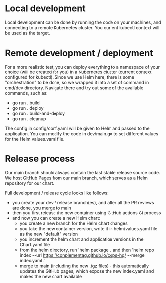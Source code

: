 # Local development 

Local development can be done by running the code on your machines, and connecting to a remote Kubernetes cluster. 
You current kubectl context will be used as the target. 

# Remote development / deployment

For a more realistic test, you can deploy everything to a namespace of your choice (will be created for you) in a 
Kubernetes cluster (current context configured for kubectl). Since we use Helm here, there is some "orchestration" to
be done, so we wrapped it into a set of command in cmd/dev directory. Navigate there and try out some of the available 
commands, such as:
- go run . build
- go run . deploy
- go run . build-and-deploy
- go run . cleanup

The config in config/conf.yaml will be given to Helm and passed to the application. You can modify the code in dev/main.go
to set different values for the Helm values.yaml file. 

# Release process

Our main branch should always contain the last stable release source code. We host GitHub Pages from our main branch, 
which serves as a Helm repository for our chart. 

Full development / release cycle looks like follows:
- you create your dev / release branch(es), and after all the PR reviews are done, you merge to main
- then you first release the new container using GitHub actions CI process
- and now you can create a new Helm chart:
  - you create a new branch for the Helm chart changes
  - you take the new container version, write it in  helm/values.yaml file as the new "default" version
  - you increment the helm chart and application versions in the Chart.yaml file
  - from the helm directory, run 'helm package .' and then 'helm repo index --url https://conplementag.github.io/cops-hq/ --merge index.yaml .'
  - merge to main (including the new .tgz files) - this automatically updates the GitHub pages, which expose the new index.yaml and makes the new chart available
